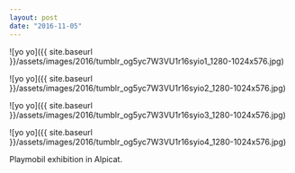 ```yaml
---
layout: post
date: "2016-11-05"
---
```


![yo yo]({{ site.baseurl }}/assets/images/2016/tumblr_og5yc7W3VU1r16syio1_1280-1024x576.jpg)

![yo yo]({{ site.baseurl }}/assets/images/2016/tumblr_og5yc7W3VU1r16syio2_1280-1024x576.jpg)

![yo yo]({{ site.baseurl }}/assets/images/2016/tumblr_og5yc7W3VU1r16syio3_1280-1024x576.jpg)

![yo yo]({{ site.baseurl }}/assets/images/2016/tumblr_og5yc7W3VU1r16syio4_1280-1024x576.jpg)

Playmobil exhibition in Alpicat.
